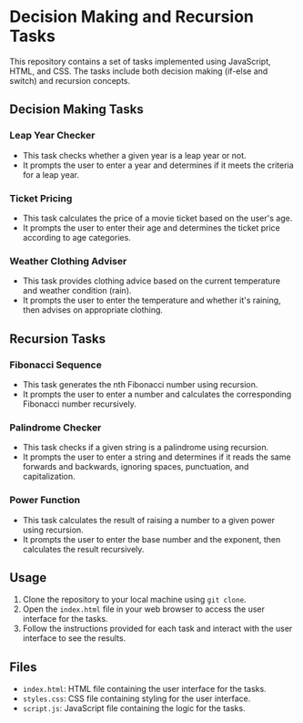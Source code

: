 # Decision Making and Recursion Tasks

This repository contains a set of tasks implemented using JavaScript, HTML, and CSS. The tasks include both decision making (if-else and switch) and recursion concepts.

## Decision Making Tasks

### Leap Year Checker
- This task checks whether a given year is a leap year or not.
- It prompts the user to enter a year and determines if it meets the criteria for a leap year.

### Ticket Pricing
- This task calculates the price of a movie ticket based on the user's age.
- It prompts the user to enter their age and determines the ticket price according to age categories.

### Weather Clothing Adviser
- This task provides clothing advice based on the current temperature and weather condition (rain).
- It prompts the user to enter the temperature and whether it's raining, then advises on appropriate clothing.

## Recursion Tasks

### Fibonacci Sequence
- This task generates the nth Fibonacci number using recursion.
- It prompts the user to enter a number and calculates the corresponding Fibonacci number recursively.

### Palindrome Checker
- This task checks if a given string is a palindrome using recursion.
- It prompts the user to enter a string and determines if it reads the same forwards and backwards, ignoring spaces, punctuation, and capitalization.

### Power Function
- This task calculates the result of raising a number to a given power using recursion.
- It prompts the user to enter the base number and the exponent, then calculates the result recursively.

## Usage
1. Clone the repository to your local machine using `git clone`.
2. Open the `index.html` file in your web browser to access the user interface for the tasks.
3. Follow the instructions provided for each task and interact with the user interface to see the results.

## Files
- `index.html`: HTML file containing the user interface for the tasks.
- `styles.css`: CSS file containing styling for the user interface.
- `script.js`: JavaScript file containing the logic for the tasks.

